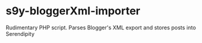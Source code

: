 s9y-bloggerXml-importer
=======================

Rudimentary PHP script. Parses Blogger's XML export and stores posts into Serendipity
